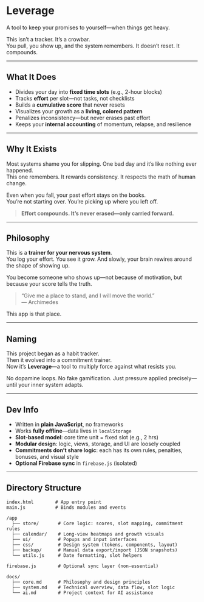 # Leverage

A tool to keep your promises to yourself—when things get heavy.

This isn’t a tracker. It’s a crowbar.  
You pull, you show up, and the system remembers. It doesn’t reset. It compounds.

---

## What It Does

- Divides your day into **fixed time slots** (e.g., 2-hour blocks)
- Tracks **effort** per slot—not tasks, not checklists
- Builds a **cumulative score** that never resets
- Visualizes your growth as a **living, colored pattern**
- Penalizes inconsistency—but never erases past effort
- Keeps your **internal accounting** of momentum, relapse, and resilience

---

## Why It Exists

Most systems shame you for slipping. One bad day and it’s like nothing ever happened.  
This one remembers. It rewards consistency. It respects the math of human change.

Even when you fall, your past effort stays on the books.  
You’re not starting over. You’re picking up where you left off.

> **Effort compounds. It’s never erased—only carried forward.**

---

## Philosophy

This is a **trainer for your nervous system**.  
You log your effort. You see it grow. And slowly, your brain rewires around the shape of showing up.

You become someone who shows up—not because of motivation, but because your score tells the truth.

> “Give me a place to stand, and I will move the world.”  
> — Archimedes

This app is that place.

---

## Naming

This project began as a habit tracker.  
Then it evolved into a commitment trainer.  
Now it’s **Leverage**—a tool to multiply force against what resists you.

No dopamine loops. No fake gamification. Just pressure applied precisely—until your inner system adapts.

---

## Dev Info

- Written in **plain JavaScript**, no frameworks
- Works **fully offline**—data lives in `localStorage`
- **Slot-based model**: core time unit = fixed slot (e.g., 2 hrs)
- **Modular design**: logic, views, storage, and UI are loosely coupled
- **Commitments don’t share logic**: each has its own rules, penalties, bonuses, and visual style
- **Optional Firebase sync** in `firebase.js` (isolated)

---

## Directory Structure

```text
index.html        # App entry point
main.js           # Binds modules and events

/app
  ├── store/       # Core logic: scores, slot mapping, commitment rules
  ├── calendar/    # Long-view heatmaps and growth visuals
  ├── ui/          # Popups and input interfaces
  ├── css/         # Design system (tokens, components, layout)
  ├── backup/      # Manual data export/import (JSON snapshots)
  └── utils.js     # Date formatting, slot helpers

firebase.js        # Optional sync layer (non-essential)

docs/
  ├── core.md      # Philosophy and design principles
  ├── system.md    # Technical overview, data flow, slot logic
  └── ai.md        # Project context for AI assistance
```
